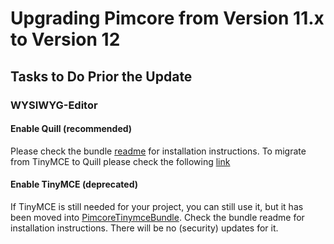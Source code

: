 # Upgrading Pimcore from Version 11.x to Version 12

## Tasks to Do Prior the Update

### WYSIWYG-Editor
#### Enable Quill (recommended)
Please check the bundle [readme](https://github.com/pimcore/quill-bundle/blob/1.x/README.md) for installation instructions.
To migrate from TinyMCE to Quill please check the following [link](https://github.com/pimcore/quill-bundle/blob/1.x/doc/01_Migration_to_Quill.md)

#### Enable TinyMCE (deprecated)
If TinyMCE is still needed for your project, you can still use it, but it has been moved into [PimcoreTinymceBundle](https://github.com/pimcore/tinymce-bundle/blob/1.x/README.md). Check the bundle readme for installation instructions.
There will be no (security) updates for it. 
